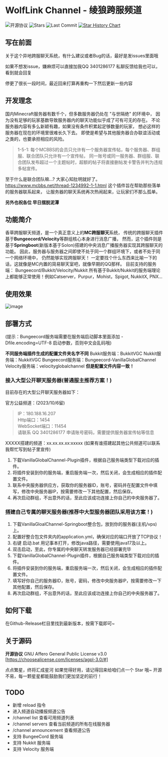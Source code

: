 # WolfLink Channel - 绫狼跨服频道

![开源协议](https://img.shields.io/github/license/Vanilla-Non-Benefit-Community/VanillaGlobalChannel?style=for-the-badge)
![Stars](https://img.shields.io/github/stars/Vanilla-Non-Benefit-Community/VanillaGlobalChannel?style=for-the-badge)
![Last Commit](https://img.shields.io/github/last-commit/Vanilla-Non-Benefit-Community/VanillaGlobalChannel?style=for-the-badge)
[![Star History Chart](https://api.star-history.com/svg?repos=Vanilla-Non-Benefit-Community/VanillaGlobalChannel&type=Date)](https://star-history.com/#Vanilla-Non-Benefit-Community/VanillaGlobalChannel&Date)

## 写在前面

关于这个异地跨服聊天系统，有什么建议或者Bug的话，最好是发issues里面哦

如果不想发issue，嫌麻烦可以直接加我QQ 3401286177 私聊反馈给我也可以，看到就会回复

停更了很长一段时间，最近回来打算再重构一下然后更新一些内容

## 开发理念

国内Minecraft服务器有数千个，但多数服务器仍处在 "与世隔绝" 的环境中，
因为没有足够的玩家基数导致服务器内的聊天功能似乎成了可有可无的存在。
不论服务器内容有多么新颖有趣，如果没有条件积累起足够数量的玩家，
想必这样的服务器在现在的环境里很难长久下去。
即使是希望与其他服务器合办联谊活动或之类的，也要承担相应的风险。

> 1-5-1: 每个MCBBS的会员只允许有一个服务器宣传帖，每个服务器、群组服、联合团队只允许有一个宣传帖，
> 同一账号或同一服务器、群组服、联合团队发布超过一个主题帖时，超额的帖子将直接删帖发卡警告并判为违规多帖宣传。

至于什么是联合团队嘛...? 大家心知肚明就好了。
https://www.mcbbs.net/thread-1234992-1-1.html
这个插件旨在帮助那些落单的服务器联系起来，
让服务器的聊天系统再次热闹起来，让玩家们不那么孤单。

**另外也祝各位 早日摆脱泥潭**

## 功能简介

香草跨服聊天频道，是一个真正意义上的**MC跨服聊天**系统，
传统的跨服聊天插件基于**Bungeecord/Velocity**等群组核心本身进行消息广播，
然而，这个插件则是基于**Springboot**(新版本基于Solon)搭建的中央消息广播服务器实现其跨服聊天的功能。
因此，服务器与服务器之间即使不处于同一个群组环境下，或者不处于同一个网络环境中，
仍然能够实现跨服聊天！
一定要找个什么东西来比喻一下的话，这就像是MC内置的简易聊天室吧，就像早期的QQ那样。
目前支持的服务端：
Bungeecord/Bukkit/Velocity/Nukkit
所有基于Bukkit/Nukkit的服务端理论上都能够正常使用！例如Catserver，Purpur，Mohist，Spigot, NukkitX, PNX…

## 使用效果

![image](https://user-images.githubusercontent.com/77883323/173993829-7ef82ba4-ab3c-4b8a-9205-df129dedd2da.png)

## 部署方式

(提示：Bungeecord服务端需要在服务端启动脚本里面添加 -Dfile.encoding=UTF-8 启动参数，否则中文会乱码哦)

**不同服务端插件生成的配置文件夹名字不同**
Bukkit服务端：BukkitVGC
Nukkit服务端：NukkitVGC
Bungeecord服务端：Bungeecord-VanillaGlobalChannel
Velocity服务端：velocityglobalchannel
**但是配置文件内容一致！**

### 接入大型公开聊天服务器(普通服主推荐方案！)

目前存在的大型公开聊天服务器如下：

官方公益频道：(2023/10/6留)  
> IP：180.188.16.207  
> Http端口：1454  
> WebSocket端口：11454  
> 请联系 QQ 3401286177 申请账号密码，需要提供服务器宣传帖等信息

XXXXX搭建的频道：xx.xx.xx.xx:xxxxx
(如果有谁搭建起其他公共频道可以联系我帮忙写到帖子里宣传)

1. 下载VanillaGlobalChannel-Plugin插件，根据自己服务端类型下载对应的插件。
2. 将插件安装到你的服务端，重启服务端一次，然后关闭，会生成相应的插件配置文件。
3. 联系中央服务器供应方，获取你的服务器ID，账号，密码并在配置文件中填写，修改中央服务器IP，按需要修改一下其他配置，然后保存。
4. 再次启动群组，不出意外的话，至此应该成功连接上你自己的中央服务器了。

### 搭建自己专属的聊天服务器(推荐中大型服务器团队采用该方案！)

1. 下载VanillaGloalChannel-Springboot整合包，放到你的服务器(主机/vps)上。
2. 配置好整合包文件夹内的application.yml，确保对应的端口开放了TCP协议！
3. 右键 启动.bat 用记事本打开，修改java路径，需要使用java17及以上。
4. 双击启动，至此，你专属的中央聊天转发服务器已经部署完毕
5. 下载VanillaGlobalChannel-Plugin插件，根据自己服务端类型下载对应的插件。
6. 将插件安装到你的服务端，重启服务端一次，然后关闭，会生成相应的插件配置文件。
7. 填写好你自己的服务器ID，账号，密码，修改中央服务器IP，按需要修改一下其他配置，然后保存。
8. 再次启动群组，不出意外的话，至此应该成功连接上你自己的中央服务器了。

## 如何下载

在Github-Release栏目里找到最新版本，按需下载即可~

## 关于源码

**开源协议** GNU Affero General Public License v3.0
[https://choosealicense.com/licenses/agpl-3.0/#]

点点繁星，终将汇成星河
如果觉得好用，请记得回来给咱们点一个 Star 哦~
开源不易，每一颗星星都能鼓励我们更加坚定的前行！

## TODO

- 新增 reload 指令
- 进入频道自动播报频道公告
- /channel list 查看可用频道列表
- /channel servers 查看当前频道的所有在线服务器
- /channel announcement 查看频道公告
- 支持 BungeeCord 服务端
- 支持 Nukkit 服务端
- 支持 Velocity 服务端

